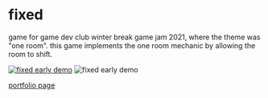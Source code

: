 # fixed
game for game dev club winter break game jam 2021, where the theme was "one room".
this game implements the one room mechanic by allowing the room to shift.

[![fixed early demo](https://j.gifs.com/WPpZDW.gif)](https://www.youtube.com/watch?v=cj1Xf7kLxeY)
![fixed early demo](https://i.imgur.com/f6dxbbs.png)

[portfolio page](https://hallowed-mambo-335.notion.site/fixed-41fb567f82dd497f9d086a35d8bcb98b)
